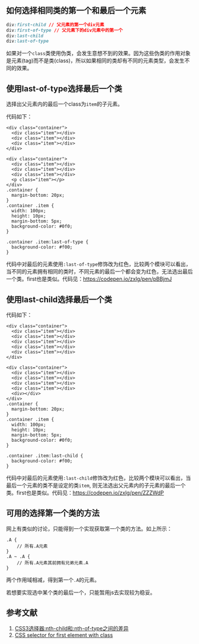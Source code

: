 ## 如何选择相同类的第一个和最后一个元素

```css
div:first-child // 父元素的第一个div元素
div:first-of-type // 父元素下的div元素中的第一个
div:last-child
div:last-of-type
```

如果对一个`class`类使用伪类，会发生意想不到的效果。因为这些伪类的作用对象是元素(tag)而不是类(class)，所以如果相同的类却有不同的元素类型，会发生不同的效果。

## 使用last-of-type选择最后一个类

选择出父元素内的最后一个class为`item`的子元素。

代码如下：

```
<div class="container">
  <div class="item"></div>
  <div class="item"></div>
  <div class="item"></div>
</div>

<div class="container">
  <div class="item"></div>
  <div class="item"></div>
  <div class="item"></div>
  <p class="item"></p>
</div>
.container {
  margin-bottom: 20px;
}
.container .item {
  width: 100px;
  height: 10px;
  margin-bottom: 5px;
  background-color: #0f0;
}

.container .item:last-of-type {
  background-color: #f00;
}
```

代码中对最后的元素使用`:last-of-type`修饰改为红色，比较两个模块可以看出，当不同的元素拥有相同的类时，不同元素的最后一个都会变为红色，无法选出最后一个类。first也是类似。代码见：https://codepen.io/zxlg/pen/pBBjmJ

## 使用last-child选择最后一个类

代码如下：

```
<div class="container">
  <div class="item"></div>
  <div class="item"></div>
  <div class="item"></div>
  <div class="item"></div>
  <div class="item"></div>
</div>

<div class="container">
  <div class="item"></div>
  <div class="item"></div>
  <div class="item"></div>
  <div class="item"></div>
  <div></div>
</div>
.container {
  margin-bottom: 20px;
}
.container .item {
  width: 100px;
  height: 10px;
  margin-bottom: 5px;
  background-color: #0f0;
}

.container .item:last-child {
  background-color: #f00;
}
```

代码中对最后的元素使用`:last-child`修饰改为红色，比较两个模块可以看出，当最后一个元素的类不是设定的类`item`, 则无法选出父元素内的子元素的最后一个类。first也是类似。代码见：https://codepen.io/zxlg/pen/ZZZWdP

## 可用的选择第一个类的方法

网上有类似的讨论，只能得到一个实现获取第一个类的方法。如上所示：

```
.A {
    // 所有.A元素
}
.A ~ .A {
    // 所有.A元素其前拥有兄弟元素.A
}
```

两个作用域相减，得到第一个`.A`的元素。

若想要实现选中某个类的最后一个，只能暂用js去实现较为稳妥。

## 参考文献

1. [CSS3选择器:nth-child和:nth-of-type之间的差异](https://www.zhangxinxu.com/wordpress/2011/06/css3选择器nth-child和nth-of-type之间的差异/)
2. [CSS selector for first element with class](https://stackoverflow.com/questions/2717480/css-selector-for-first-element-with-class)